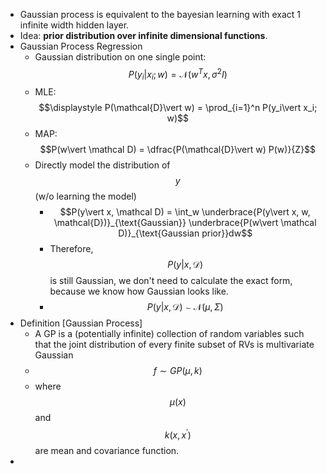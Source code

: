 - Gaussian process is equivalent to the bayesian learning with exact 1 infinite width hidden layer.
- Idea: **prior distribution over infinite dimensional functions**.
- Gaussian Process Regression
	- Gaussian distribution on one single point: $$P(y_i\vert x_i; w)=\mathcal{N}(w^Tx, \sigma^2 I)$$
	- MLE: $$\displaystyle P(\mathcal{D}\vert w) = \prod_{i=1}^n P(y_i\vert x_i; w)$$
	- MAP: $$P(w\vert \mathcal D) = \dfrac{P(\mathcal{D}\vert w) P(w)}{Z}$$
	- Directly model the distribution of $$y$$ (w/o learning the model)
		- $$P(y\vert x, \mathcal D) = \int_w \underbrace{P(y\vert x, w, \mathcal{D})}_{\text{Gaussian}} \underbrace{P(w\vert \mathcal D)}_{\text{Gaussian prior}}dw$$
		- Therefore, $$P(y\vert x, \mathcal D)$$ is still Gaussian, we don't need to calculate the exact form, because we know how Gaussian looks like.
		- $$P(y\vert x, \mathcal D) \sim \mathcal{N}(\mu, \Sigma)$$
- Definition [Gaussian Process]
	- A GP is a (potentially infinite) collection of random variables such that the joint distribution of every finite subset of RVs is multivariate Gaussian
	- $$f\sim GP(\mu, k)$$
	- where $$\mu(x)$$ and $$k(x, x^\prime)$$ are mean and covariance function.
-